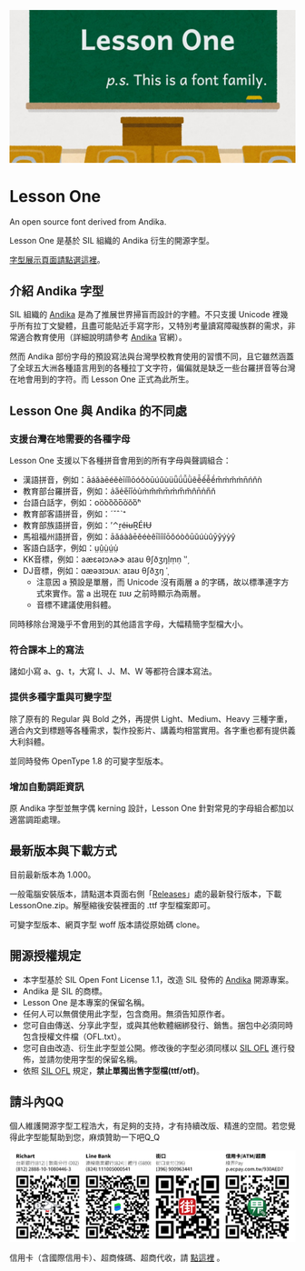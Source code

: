 ![LessonOne](img/cover.png)

# Lesson One
An open source font derived from Andika. 

Lesson One 是基於 SIL 組織的 Andika 衍生的開源字型。  

[字型展示頁面請點選這裡](https://buttaiwan.github.io/lesson1/)。

## 介紹 Andika 字型

SIL 組織的 [Andika](https://github.com/silnrsi/font-andika) 是為了推展世界掃盲而設計的字體。不只支援 Unicode 裡幾乎所有拉丁文變體，且盡可能貼近手寫字形，又特別考量讀寫障礙族群的需求，非常適合教育使用（詳細說明請參考 [Andika](https://software.sil.org/andika/) 官網）。

然而 Andika 部份字母的預設寫法與台灣學校教育使用的習慣不同，且它雖然涵蓋了全球五大洲各種語言用到的各種拉丁文字符，偏偏就是缺乏一些台羅拼音等台灣在地會用到的字符。而 Lesson One 正式為此所生。

## Lesson One 與 Andika 的不同處

### 支援台灣在地需要的各種字母

Lesson One 支援以下各種拼音會用到的所有字母與聲調組合：

* 漢語拼音，例如：āáǎàēéěèīíǐìōóǒòūúǔùüǖǘǚǜêê̄ếê̌ềm̄ḿm̌m̀n̄ńňǹ
* 教育部台羅拼音，例如：a̍a̋e̍e̋i̍i̋o̍u̍m̀m̂m̌m̄m̍m̋m̆n̂n̄n̍n̋n̆
* 台語白話字，例如：o͘ó͘ò͘ô͘ǒ͘ō͘o̍͘ŏ͘ő͘ⁿ
* 教育部客語拼音，例如：ˊˇˆˋ⁺
* 教育部族語拼音，例如：ʼ⌃ṟéɨʉṞÉƗɄ
* 馬祖福州語拼音，例如：āǎáàâēěéèêīǐíìîōǒóòôūǔúùûȳy̌ýỳŷ
* 客語白話字，例如：ṳṳ̂ṳ̀ṳ́ṳ̍
* KK音標，例如：aæɛəɪɔʌɚɝ aɪau θʃðʒŋḷṃṇ ‵ʹ͵
* DJ音標，例如：ɑæəɜɪɔʊʌː aɪaʊ θʃðʒŋ ˈˌ
	- 注意因 a 預設是單層，而 Unicode 沒有兩層 a 的字碼，故以標準連字方式來實作。當 a 出現在 ɪuʊ 之前時顯示為兩層。
	- 音標不建議使用斜體。

同時移除台灣幾乎不會用到的其他語言字母，大幅精簡字型檔大小。

### 符合課本上的寫法

諸如小寫 a、g、t，大寫 I、J、M、W 等都符合課本寫法。

### 提供多種字重與可變字型

除了原有的 Regular 與 Bold 之外，再提供 Light、Medium、Heavy 三種字重，適合內文到標題等各種需求，製作投影片、講義均相當實用。各字重也都有提供義大利斜體。

並同時發佈 OpenType 1.8 的可變字型版本。

### 增加自動調距資訊

原 Andika 字型並無字偶 kerning 設計，Lesson One 針對常見的字母組合都加以適當調距處理。

## 最新版本與下載方式

目前最新版本為 1.000。

一般電腦安裝版本，請點選本頁面右側「[Releases](https://github.com/ButTaiwan/LessonOne/releases)」處的最新發行版本，下載 LessonOne.zip。解壓縮後安裝裡面的 .ttf 字型檔案即可。

可變字型版本、網頁字型 woff 版本請從原始碼 clone。

## 開源授權規定

* 本字型基於 SIL Open Font License 1.1，改造 SIL 發佈的 [Andika](https://github.com/silnrsi/font-andika) 開源專案。
* Andika 是 SIL 的商標。
* Lesson One 是本專案的保留名稱。
* 任何人可以無償使用此字型，包含商用。無須告知原作者。
* 您可自由傳送、分享此字型，或與其他軟體綑綁發行、銷售。捆包中必須同時包含授權文件檔（OFL.txt）。
* 您可自由改造、衍生此字型並公開。修改後的字型必須同樣以 [SIL OFL](https://scripts.sil.org/OFL) 進行發佈，並請勿使用字型的保留名稱。
* 依照 [SIL OFL](https://scripts.sil.org/OFL) 規定，**禁止單獨出售字型檔(ttf/otf)**。

## 請斗內QQ

個人維護開源字型工程浩大，有足夠的支持，才有持續改版、精進的空間。若您覺得此字型能幫助到您，麻煩贊助一下吧Q_Q

![請斗內](img/donatation220118.png)

信用卡（含國際信用卡）、超商條碼、超商代收，請 [點這裡](https://p.ecpay.com.tw/930AED7) 。
